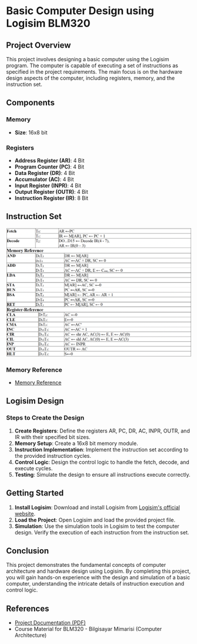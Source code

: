 # Basic Computer Design using Logisim BLM320

## Project Overview

This project involves designing a basic computer using the Logisim program. The computer is capable of executing a set of instructions as specified in the project requirements. The main focus is on the hardware design aspects of the computer, including registers, memory, and the instruction set.

## Components

### Memory

- **Size**: 16x8 bit

### Registers

- **Address Register (AR)**: 4 Bit
- **Program Counter (PC)**: 4 Bit
- **Data Register (DR)**: 4 Bit
- **Accumulator (AC)**: 4 Bit
- **Input Register (INPR)**: 4 Bit
- **Output Register (OUTR)**: 4 Bit
- **Instruction Register (IR)**: 8 Bit

## Instruction Set

![alt text](image-2.png)

### Memory Reference

- [Memory Reference](Memory_Reference.pdf)

## Logisim Design

### Steps to Create the Design

1. **Create Registers**: Define the registers AR, PC, DR, AC, INPR, OUTR, and IR with their specified bit sizes.
2. **Memory Setup**: Create a 16x8 bit memory module.
3. **Instruction Implementation**: Implement the instruction set according to the provided instruction cycles.
4. **Control Logic**: Design the control logic to handle the fetch, decode, and execute cycles.
5. **Testing**: Simulate the design to ensure all instructions execute correctly.

## Getting Started

1. **Install Logisim**: Download and install Logisim from [Logisim's official website](http://www.cburch.com/logisim/).
2. **Load the Project**: Open Logisim and load the provided project file.
3. **Simulation**: Use the simulation tools in Logisim to test the computer design. Verify the execution of each instruction from the instruction set.

## Conclusion

This project demonstrates the fundamental concepts of computer architecture and hardware design using Logisim. By completing this project, you will gain hands-on experience with the design and simulation of a basic computer, understanding the intricate details of instruction execution and control logic.

## References

- [Project Documentation (PDF)](LAB_PROJESI.pdf)
- Course Material for BLM320 - Bilgisayar Mimarisi (Computer Architecture)
